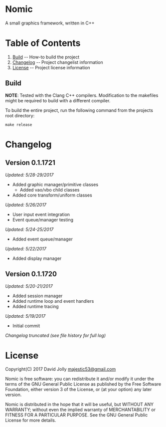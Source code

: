 Nomic
=====

A small graphics framework, written in C++

Table of Contents
=================

1. [Build](https://github.com/majestic53/nomic-alpha#build) -- How-to build the project
2. [Changelog](https://github.com/majestic53/nomic-alpha#changelog) -- Project changelist information
3. [License](https://github.com/majestic53/nomic-alpha#license) -- Project license information

Build
-----

__NOTE__: Tested with the Clang C++ compilers. Modification to the makefiles might be required to build with a different compiler.

To build the entire project, run the following command from the projects root directory:

```
make release
```

Changelog
=========

Version 0.1.1721
----------------
*Updated: 5/28-29/2017*

* Added graphic manager/primitive classes
	* Added vao/vbo child classes
* Added core transform/uniform classes

*Updated: 5/26/2017*

* User input event integration
* Event queue/manager testing

*Updated: 5/24-25/2017*

* Added event queue/manager

*Updated: 5/22/2017*

* Added display manager

Version 0.1.1720
----------------
*Updated: 5/20-21/2017*

* Added session manager
* Added runtime loop and event handlers
* Added runtime tracing

*Updated: 5/19/2017*

* Initial commit

*Changelog truncated (see file history for full log)*

License
=======

Copyright(C) 2017 David Jolly <majestic53@gmail.com>

Nomic is free software: you can redistribute it and/or modify
it under the terms of the GNU General Public License as published by
the Free Software Foundation, either version 3 of the License, or
(at your option) any later version.

Nomic is distributed in the hope that it will be useful,
but WITHOUT ANY WARRANTY; without even the implied warranty of
MERCHANTABILITY or FITNESS FOR A PARTICULAR PURPOSE.  See the
GNU General Public License for more details.
